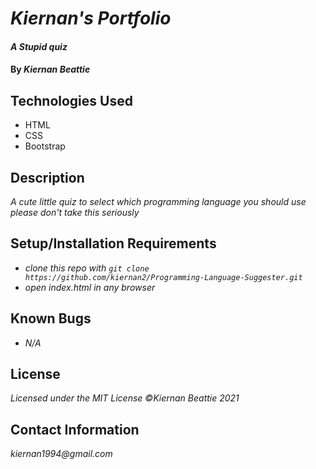 # _Kiernan's Portfolio_

#### _A Stupid quiz_

#### By _**Kiernan Beattie**_

## Technologies Used

* HTML 
* CSS 
* Bootstrap

## Description

_A cute little quiz to select which programming language you should use please don't take this seriously_

## Setup/Installation Requirements

* _clone this repo with `git clone https://github.com/kiernan2/Programming-Language-Suggester.git`_
* _open index.html in any browser_

## Known Bugs

* _N/A_

## License

_Licensed under the MIT License_
_©Kiernan Beattie 2021_

## Contact Information

_kiernan1994@gmail.com_